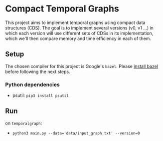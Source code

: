 # Compact Temporal Graphs

This project aims to implement temporal graphs using compact data structures (CDS).
The goal is to implement several versions (v0, v1 ...) in which each version will 
use different sets of CDSs in its implementation, which we'll then compare memory and time efficiency in each of them.

## Setup

The chosen compiler for this project is Google's `bazel`. Please [install bazel](https://docs.bazel.build/versions/master/install.html)
before following the next steps.

### Python dependencies
- psutil: `pip3 install psutil`

## Run

on `temporalgraph`:
- `python3 main.py --data='data/input_graph.txt' --version=0`